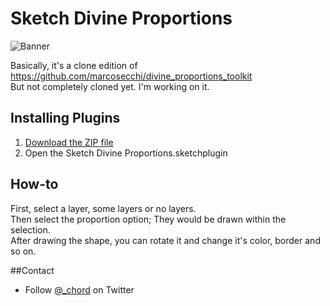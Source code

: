 # Sketch Divine Proportions

![Banner](https://raw.githubusercontent.com/ichord/sketch-divine-proportions/banner/banner.png)

Basically, it's a clone edition of https://github.com/marcosecchi/divine_proportions_toolkit  
But not completely cloned yet. I'm working on it.

## Installing Plugins

1. [Download the ZIP file](https://github.com/ichord/sketch-divine-proportions/archive/master.zip)
2. Open the Sketch Divine Proportions.sketchplugin

## How-to

First, select a layer, some layers or no layers.  
Then select the proportion option; They would be drawn within the selection.  
After drawing the shape, you can rotate it and change it's color, border and so on.  

##Contact

* Follow [@_chord](http://twitter.com/_ichord) on Twitter
